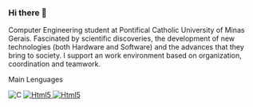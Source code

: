 ### Hi there 👋


Computer Engineering student at Pontifical Catholic University of Minas Gerais. Fascinated by scientific discoveries, the development of new technologies (both Hardware and Software) and the advances that they bring to society. I support an work environment based on organization, coordination and teamwork.

<p>Main Lenguages</p>
<img alt="C" src="[https://img.shields.io/badge/Gmail-D14836?style=for-the-badge&logo=gmail&logoColor=white](https://img.shields.io/badge/C-00599C?style=for-the-badge&logo=c&logoColor=white)"/>
</a>


<a href="mailto:rafaelbrandaobastos@gmail.com"> 
<img alt="Html5" src="https://img.shields.io/badge/Gmail-D14836?style=for-the-badge&logo=gmail&logoColor=white"/>
</a>

<a href="https://www.linkedin.com/in/rafaelbrandaobastos/"> 
<img alt="Html5" src="https://img.shields.io/badge/LinkedIn-0077B5?style=for-the-badge&logo=linkedin&logoColor=white"/>
</a>
